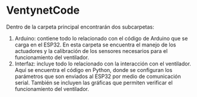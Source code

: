 # VentynetCode
Dentro de la carpeta principal encontrarán dos subcarpetas:
1. Arduino: contiene todo lo relacionado con el código de Arduino que se carga en el ESP32. En esta carpeta se encuentra el manejo de los actuadores y la calibración de los sensores necesarios para el funcionamiento del ventilador.
2. Interfaz: incluye todo lo relacionado con la interacción con el ventilador. Aquí se encuentra el código en Python, donde se configuran los parámetros que son enviados al ESP32 por medio de comunicación serial. También se incluyen las gráficas que permiten verificar el funcionamiento del ventilador.
